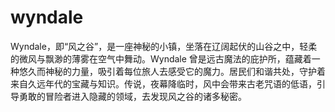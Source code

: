 # wyndale
Wyndale，即“风之谷”，是一座神秘的小镇，坐落在辽阔起伏的山谷之中，轻柔的微风与飘渺的薄雾在空气中舞动。Wyndale 曾是远古魔法的庇护所，蕴藏着一种悠久而神秘的力量，吸引着每位旅人去感受它的魔力。居民们和谐共处，守护着来自久远年代的宝藏与知识。传说，夜幕降临时，风中会带来古老咒语的低语，引导勇敢的冒险者进入隐藏的领域，去发现风之谷的诸多秘密。
